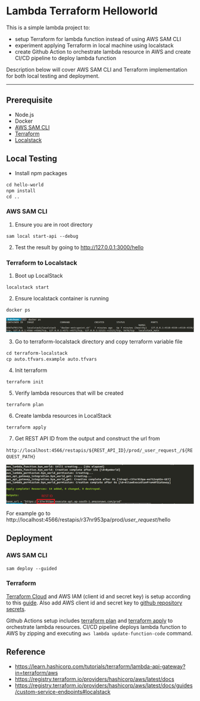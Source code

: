 # Lambda Terraform Helloworld

This is a simple lambda project to:

- setup Terraform for lambda function instead of using AWS SAM CLI
- experiment applying Terraform in local machine using localstack
- create Github Action to orchestrate lambda resource in AWS and create CI/CD pipeline to deploy lambda function

Description below will cover AWS SAM CLI and Terraform implementation for both local testing and deployment.

---

## Prerequisite

- Node.js
- Docker
- [AWS SAM CLI](https://docs.aws.amazon.com/serverless-application-model/latest/developerguide/serverless-sam-cli-install.html)
- [Terraform](https://learn.hashicorp.com/tutorials/terraform/install-cli)
- [Localstack](https://localstack.cloud/)

## Local Testing

- Install npm packages

```
cd hello-world
npm install
cd ..
```

### AWS SAM CLI
1. Ensure you are in root directory

```
sam local start-api --debug
```

2. Test the result by going to http://127.0.0.1:3000/hello

### Terraform to Localstack

1. Boot up LocalStack
```
localstack start
```

2. Ensure localstack container is running
```
docker ps
```
![Alt text](images/localstack-container-check.PNG)

3. Go to terraform-localstack directory and copy terraform variable file
```
cd terraform-localstack
cp auto.tfvars.example auto.tfvars
```

4. Init terraform
```
terraform init
```

5. Verify lambda resources that will be created
```
terraform plan
```

6. Create lambda resources in LocalStack
```
terraform apply
```

7. Get REST API ID from the output and construct the url from

`http://localhost:4566/restapis/${REST_API_ID}/prod/_user_request_/${REQUEST_PATH}`

![Alt text](images/terraform-output.png)

For example go to http://localhost:4566/restapis/r37nr953pa/prod/_user_request_/hello

## Deployment

### AWS SAM CLI
```
sam deploy --guided
```

### Terraform

[Terraform Cloud](https://app.terraform.io/app) and AWS IAM (client id and secret key) is setup according to this [guide](https://learn.hashicorp.com/tutorials/terraform/github-actions). Also add AWS client id and secret key to [github repository secrets](https://docs.github.com/en/actions/security-guides/encrypted-secrets).

Github Actions setup includes [terraform plan](.github/workflows/terraform-plan.yaml) and [terraform apply](.github/workflows/terraform-apply.yaml) to orchestrate lambda resources. CI/CD pipeline deploys lambda function to AWS by zipping and executing `aws lambda update-function-code` command.

## Reference

- https://learn.hashicorp.com/tutorials/terraform/lambda-api-gateway?in=terraform/aws
- https://registry.terraform.io/providers/hashicorp/aws/latest/docs
- https://registry.terraform.io/providers/hashicorp/aws/latest/docs/guides/custom-service-endpoints#localstack

